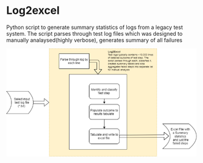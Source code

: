 # Log2excel
Python script to generate summary statistics of logs from a legacy test system. 
The  script parses through test log files which was designed to manually analaysed(highly verbose), 
generates summary of all failures

![IMG](https://github.com/JoseJimmy/Log2excel/blob/master/Doc/Log2excel.png)
